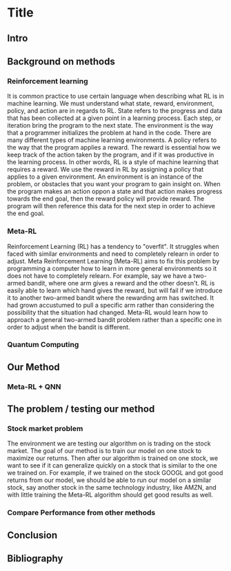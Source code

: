 # Title
## Intro
## Background on methods
### Reinforcement learning
It is common practice to use certain language when describing what RL is in machine learning. We must understand what state, reward, environment, policy, and action are in regards to RL. State refers to the progress and data that has been collected at a given point in a learning process. Each step, or iteration bring the program to the next state. The environment is the way that a programmer initializes the problem at hand in the code. There are many different types of machine learning environments. A policy refers to the way that the program applies a reward. The reward is essential how we keep track of the action taken by the program, and if it was productive in the learning process.
In other words, RL is a style of machine learning that requires a reward. We use the reward in RL by assigning a policy that applies to a given environment. An environment is an instance of the problem, or obstacles that you want your program to gain insight on. When the program makes an action oppon a state and that action makes progress towards the end goal, then the reward policy will provide reward. The program will then reference this data for the next step in order to achieve the end goal.
### Meta-RL

Reinforcement Learning (RL) has a tendency to "overfit". It struggles when faced with similar environments and need to completely relearn in order to adjust. Meta Reinforcement Learning (Meta-RL) aims to fix this problem by programming a computer how to learn in more general environments so it does not have to completely relearn. For example, say we have a two-armed bandit, where one arm gives a reward and the other doesn't. RL is easily able to learn which hand gives the reward, but will fail if we introduce it to another two-armed bandit where the rewarding arm has switched. It had grown accustumed to pull a specific arm rather than considering the possibility that the situation had changed. Meta-RL would learn how to approach a general two-armed bandit problem rather than a specific one in order to adjust when the bandit is different.

### Quantum Computing
## Our Method
### Meta-RL + QNN
## The problem / testing our method
### Stock market problem

The environment we are testing our algorithm on is trading on the stock market. The goal of our method is to train our model on one stock to maximize our returns. Then after our algorithm is trained on one stock, we want to see if it can generalize quickly on a stock that is similar to the one we trained on. For example, if we trained on the stock GOOGL and got good returns from our model, we should be able to run our model on a similar stock, say another stock in the same technology industry, like AMZN, and with little training the Meta-RL algorithm should get good results as well.

### Compare Performance from other methods
## Conclusion
## Bibliography
